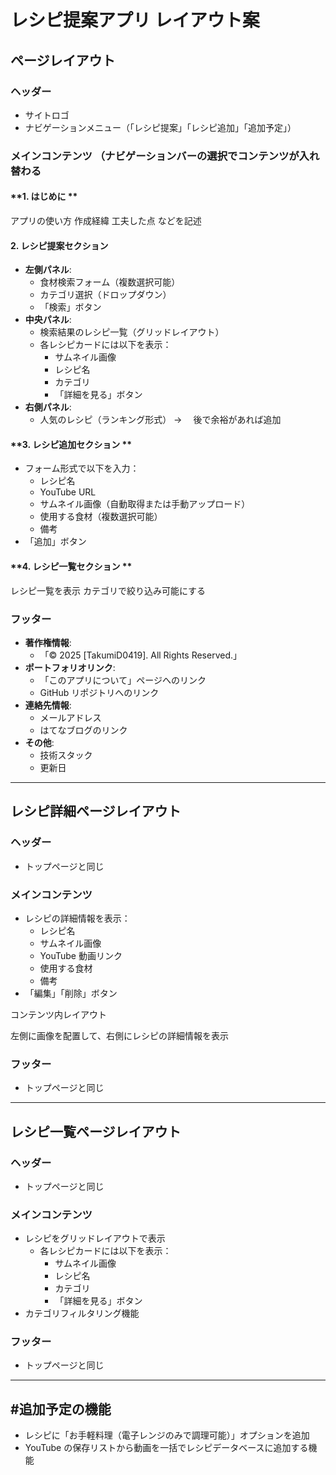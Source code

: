 # レシピ提案アプリ レイアウト案

## **ページレイアウト**

### **ヘッダー**

- サイトロゴ
- ナビゲーションメニュー（「レシピ提案」「レシピ追加」「追加予定」）

### **メインコンテンツ （ナビゲーションバーの選択でコンテンツが入れ替わる**

#### **1. はじめに **

アプリの使い方
作成経緯
工夫した点
などを記述

#### **2. レシピ提案セクション**

- **左側パネル**:
  - 食材検索フォーム（複数選択可能）
  - カテゴリ選択（ドロップダウン）
  - 「検索」ボタン
- **中央パネル**:
  - 検索結果のレシピ一覧（グリッドレイアウト）
  - 各レシピカードには以下を表示：
    - サムネイル画像
    - レシピ名
    - カテゴリ
    - 「詳細を見る」ボタン
- **右側パネル**:
  - 人気のレシピ（ランキング形式） → 　後で余裕があれば追加

#### **3. レシピ追加セクション **

- フォーム形式で以下を入力：
  - レシピ名
  - YouTube URL
  - サムネイル画像（自動取得または手動アップロード）
  - 使用する食材（複数選択可能）
  - 備考
- 「追加」ボタン

#### **4. レシピ一覧セクション **

レシピ一覧を表示
カテゴリで絞り込み可能にする

### **フッター**

- **著作権情報**:
  - 「© 2025 [TakumiD0419]. All Rights Reserved.」
- **ポートフォリオリンク**:
  - 「このアプリについて」ページへのリンク
  - GitHub リポジトリへのリンク
- **連絡先情報**:
  - メールアドレス
  - はてなブログのリンク
- **その他**:
  - 技術スタック
  - 更新日

---

## **レシピ詳細ページレイアウト**

### **ヘッダー**

- トップページと同じ

### **メインコンテンツ**

- レシピの詳細情報を表示：
  - レシピ名
  - サムネイル画像
  - YouTube 動画リンク
  - 使用する食材
  - 備考
- 「編集」「削除」ボタン

コンテンツ内レイアウト

左側に画像を配置して、右側にレシピの詳細情報を表示

### **フッター**

- トップページと同じ

---

## **レシピ一覧ページレイアウト**

### **ヘッダー**

- トップページと同じ

### **メインコンテンツ**

- レシピをグリッドレイアウトで表示
  - 各レシピカードには以下を表示：
    - サムネイル画像
    - レシピ名
    - カテゴリ
    - 「詳細を見る」ボタン
- カテゴリフィルタリング機能

### **フッター**

- トップページと同じ

---

## #追加予定の機能

- レシピに「お手軽料理（電子レンジのみで調理可能）」オプションを追加
- YouTube の保存リストから動画を一括でレシピデータベースに追加する機能

